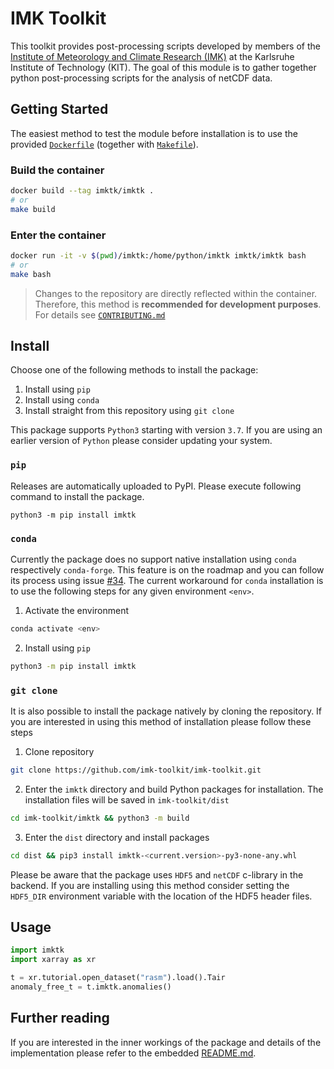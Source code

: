 # IMK Toolkit

This toolkit provides post-processing scripts developed by members of the
[Institute of Meteorology and Climate Research (IMK)](https://dev.to/epassaro/keep-your-research-reproducible-with-conda-pack-and-github-actions-339n)
at the Karlsruhe Institute of Technology (KIT). The goal of this module is to
gather together python post-processing scripts for the analysis of netCDF data.

## Getting Started
The easiest method to test the module before installation is to use the
provided  [`Dockerfile`](/Dockerfile) (together with [`Makefile`](/Makefile)).

### Build the container
```bash
docker build --tag imktk/imktk .
# or
make build
```

### Enter the container
```bash
docker run -it -v $(pwd)/imktk:/home/python/imktk imktk/imktk bash
# or
make bash
```
> Changes to the repository are directly reflected within the container.
> Therefore, this method is **recommended for development purposes**.
> For details see [`CONTRIBUTING.md`](/CONTRIBUTING.md)

## Install

Choose one of the following methods to install the package:

1. Install using `pip`
2. Install using `conda`
3. Install straight from this repository using `git clone`

This package supports `Python3` starting with version `3.7`. If you are using
an earlier version of `Python` please consider updating your system.

### `pip`

Releases are automatically uploaded to PyPI. Please execute following command
to install the package.

```
python3 -m pip install imktk
```

### `conda`

Currently the package does no support native installation using `conda`
respectively `conda-forge`. This feature is on the roadmap and you can follow
its process using issue [#34](https://github.com/imk-toolkit/imk-toolkit/issues/34).
The current workaround for `conda` installation is to use the following steps
for any given environment `<env>`.

1. Activate the environment
```bash
conda activate <env>
```
2. Install using `pip`
```bash
python3 -m pip install imktk
```

### `git clone`

It is also possible to install the package natively by cloning the repository.
If you are interested in using this method of installation please follow
these steps

1. Clone repository

```bash
git clone https://github.com/imk-toolkit/imk-toolkit.git
```

2. Enter the `imktk` directory and build Python packages for installation. The
installation files will be saved in `imk-toolkit/dist`

```bash
cd imk-toolkit/imktk && python3 -m build
```

3. Enter the `dist` directory and install packages

```bash
cd dist && pip3 install imktk-<current.version>-py3-none-any.whl
```

Please be aware that the package uses `HDF5` and `netCDF` c-library in the
backend. If you are installing using this method consider setting the
`HDF5_DIR` environment variable with the location of the HDF5 header files.


## Usage

```python
import imktk
import xarray as xr

t = xr.tutorial.open_dataset("rasm").load().Tair
anomaly_free_t = t.imktk.anomalies()
```

## Further reading
If you are interested in the inner workings of the package and details of the
implementation please refer to the embedded [README.md](/imktk/README.md).
